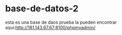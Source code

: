 # base-de-datos-2
esta es una  base de daos prueba la pueden encontrar aqui:http://181.143.67.67:8100/phpmyadmin/
